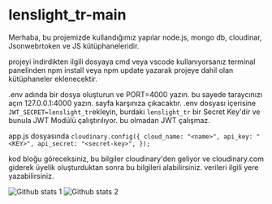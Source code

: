 # lenslight_tr-main


Merhaba, bu projemizde kullandığımız yapılar node.js, mongo db, cloudinar, Jsonwebrtoken ve JS kütüphaneleridir.

projeyi indirdikten ilgili dosyaya cmd veya vscode kullanıyorsanız terminal panelinden  npm install veya npm update yazarak projeye dahil olan kütüphaneler eklenecektir.

.env adında bir dosya oluşturun ve PORT=4000 yazın. bu sayede taraycınızı açın 127.0.0.1:4000 yazın. sayfa karşınıza çıkacaktır.
.env dosyası içerisine `JWT_SECRET=lenslight_tr`ekleyin, burdaki `lenslight_tr` bir Secret Key'dir ve bunula JWT Modülü çalıştırılıyor. bu olmadan JWT çalışmaz.


app.js dosyasında
 `cloudinary.config({
    cloud_name: "<name>",
    api_key: "<KEY>",
    api_secret: "<secret-key>",
});`

kod bloğu göreceksiniz, bu bilgiler cloudinary'den geliyor ve cloudinary.com giderek üyelik oluşturduktan sonra bu bilgileri alabilirsiniz. verileri ilgili yere yazabilirsiniz.

![Github stats 1](https://github-readme-stats.vercel.app/api?username=xmarconx&show_icons=true&theme=gradient) 
![Github stats 2](https://github-readme-stats.vercel.app/api?username=xmarconx&show_icons=true&theme=radical)

